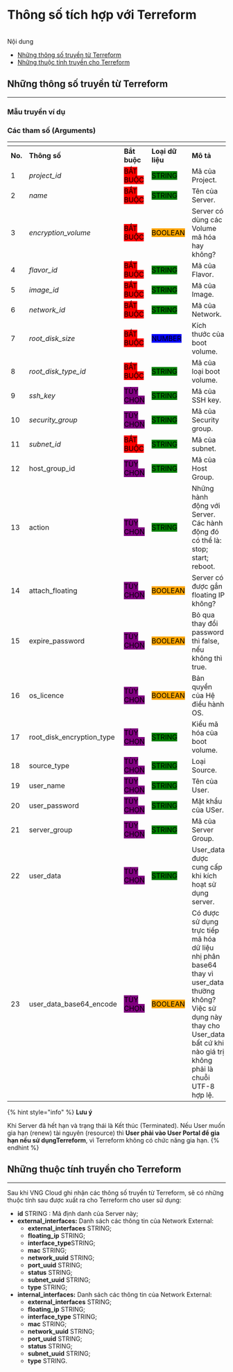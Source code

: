 # Thông số tích hợp với Terreform

\
Nội dung

* [Những thông số truyền từ Terreform](thong-so-tich-hop-voi-terreform.md#thongsotichhopvoiterreform-nhungthongsotruyentuterreform)
* [Những thuộc tính truyền cho Terreform](thong-so-tich-hop-voi-terreform.md#thongsotichhopvoiterreform-nhungthuoctinhtruyenchoterreform)

## Những thông số truyền từ Terreform <a href="#thongsotichhopvoiterreform-nhungthongsotruyentuterreform" id="thongsotichhopvoiterreform-nhungthongsotruyentuterreform"></a>

***

### Mẫu truyền ví dụ <a href="#thongsotichhopvoiterreform-mautruyenvidu" id="thongsotichhopvoiterreform-mautruyenvidu"></a>

### Các tham số (Arguments) <a href="#thongsotichhopvoiterreform-cacthamso-arguments" id="thongsotichhopvoiterreform-cacthamso-arguments"></a>

<table data-header-hidden data-full-width="true"><thead><tr><th width="74"></th><th width="112"></th><th width="116"></th><th width="114"></th><th width="223"></th><th></th></tr></thead><tbody><tr><td><strong>No.</strong></td><td><strong>Thông số</strong></td><td><strong>Bắt buộc</strong></td><td><strong>Loại dữ liệu</strong></td><td><strong>Mô tả</strong></td><td><strong>Dữ liệu mẫu</strong></td></tr><tr><td>1</td><td><em>project_id</em></td><td><mark style="background-color:red;">BẮT BUỘC</mark></td><td><mark style="background-color:green;">STRING</mark></td><td>Mã của Project.</td><td>pro-462803f3-6858-466f-bf05-df2b33faa360</td></tr><tr><td>2</td><td><em>name</em></td><td><mark style="background-color:red;">BẮT BUỘC</mark></td><td><mark style="background-color:green;">STRING</mark></td><td>Tên của Server.</td><td>example-server-name</td></tr><tr><td>3</td><td><em>encryption_volume</em></td><td><mark style="background-color:red;">BẮT BUỘC</mark></td><td><mark style="background-color:orange;">BOOLEAN</mark></td><td>Server có dùng các Volume mã hóa hay không?</td><td>False</td></tr><tr><td>4</td><td><em>flavor_id</em></td><td><mark style="background-color:red;">BẮT BUỘC</mark></td><td><mark style="background-color:green;">STRING</mark></td><td>Mã của Flavor.</td><td>flav-e2028a81-cc75-47e4-8af1-9eef2f857f84</td></tr><tr><td>5</td><td><em>image_id</em></td><td><mark style="background-color:red;">BẮT BUỘC</mark></td><td><mark style="background-color:green;">STRING</mark></td><td>Mã của Image.</td><td>img-b5bf635e-0456-4765-b493-31d5fcfc05aa</td></tr><tr><td>6</td><td><em>network_id</em></td><td><mark style="background-color:red;">BẮT BUỘC</mark></td><td><mark style="background-color:green;">STRING</mark></td><td>Mã của Network.</td><td>net-961d6867-b65a-40ac-879e-d84e4dc768e0</td></tr><tr><td>7</td><td><em>root_disk_size</em></td><td><mark style="background-color:red;">BẮT BUỘC</mark></td><td><mark style="background-color:blue;">NUMBER</mark></td><td>Kích thước của boot volume.</td><td>20</td></tr><tr><td>8</td><td><em>root_disk_type_id</em></td><td><mark style="background-color:red;">BẮT BUỘC</mark></td><td><mark style="background-color:green;">STRING</mark></td><td>Mã của loại boot volume.</td><td>vtype-61c3fc5b-f4e9-45b4-8957-8aa7b6029018</td></tr><tr><td>9</td><td><em>ssh_key</em></td><td><mark style="background-color:purple;">TÙY CHỌN</mark></td><td><mark style="background-color:green;">STRING</mark></td><td>Mã của SSH key.</td><td>ssh-7bd70c56-1f05-4989-a0f0-cc3496b62001</td></tr><tr><td>10</td><td><em>security_group</em></td><td><mark style="background-color:purple;">TÙY CHỌN</mark></td><td><mark style="background-color:green;">STRING</mark></td><td>Mã của Security group.</td><td>secg-3b12a078-b862-43b5-a56b-d7fc4429e535</td></tr><tr><td>11</td><td><em>subnet_id</em></td><td><mark style="background-color:red;">BẮT BUỘC</mark></td><td><mark style="background-color:green;">STRING</mark></td><td>Mã của subnet.</td><td>sub-c1ebba8f-baa8-434c-beb7-2916199bb812</td></tr><tr><td>12</td><td>host_group_id</td><td><mark style="background-color:purple;">TÙY CHỌN</mark></td><td><mark style="background-color:green;">STRING</mark></td><td>Mã của Host Group.</td><td>/</td></tr><tr><td>13</td><td>action</td><td><mark style="background-color:purple;">TÙY CHỌN</mark></td><td><mark style="background-color:green;">STRING</mark></td><td>Những hành động với Server. Các hành động đó có thể là: stop; start; reboot.</td><td>start</td></tr><tr><td>14</td><td>attach_floating</td><td><mark style="background-color:purple;">TÙY CHỌN</mark></td><td><mark style="background-color:orange;">BOOLEAN</mark></td><td>Server có được gắn floating IP không?</td><td>True</td></tr><tr><td>15</td><td>expire_password</td><td><mark style="background-color:purple;">TÙY CHỌN</mark></td><td><mark style="background-color:orange;">BOOLEAN</mark></td><td>Bỏ qua thay đổi password thì false, nếu không thì true.</td><td>False</td></tr><tr><td>16</td><td>os_licence</td><td><mark style="background-color:purple;">TÙY CHỌN</mark></td><td><mark style="background-color:orange;">BOOLEAN</mark></td><td>Bản quyền của Hệ điều hành OS.</td><td>True</td></tr><tr><td>17</td><td>root_disk_encryption_type</td><td><mark style="background-color:purple;">TÙY CHỌN</mark></td><td><mark style="background-color:green;">STRING</mark></td><td>Kiểu mã hóa của boot volume.</td><td>/</td></tr><tr><td>18</td><td>source_type</td><td><mark style="background-color:purple;">TÙY CHỌN</mark></td><td><mark style="background-color:green;">STRING</mark></td><td>Loại Source.</td><td>/</td></tr><tr><td>19</td><td>user_name</td><td><mark style="background-color:purple;">TÙY CHỌN</mark></td><td><mark style="background-color:green;">STRING</mark></td><td>Tên của User.</td><td>usernamestackops</td></tr><tr><td>20</td><td>user_password</td><td><mark style="background-color:purple;">TÙY CHỌN</mark></td><td><mark style="background-color:green;">STRING</mark></td><td>Mật khẩu của USer.</td><td>VngGCloud3030</td></tr><tr><td>21</td><td>server_group</td><td><mark style="background-color:purple;">TÙY CHỌN</mark></td><td><mark style="background-color:green;">STRING</mark></td><td>Mã của Server Group.</td><td>/</td></tr><tr><td>22</td><td>user_data</td><td><mark style="background-color:purple;">TÙY CHỌN</mark></td><td><mark style="background-color:green;">STRING</mark></td><td>User_data được cung cấp khi kích hoạt sử dụng server.</td><td>${data.template_cloudinit_config.user_data.rendered}</td></tr><tr><td>23</td><td>user_data_base64_encode</td><td><mark style="background-color:purple;">TÙY CHỌN</mark></td><td><mark style="background-color:orange;">BOOLEAN</mark></td><td>Có được sử dụng trực tiếp mã hóa dữ liệu nhị phân base64 thay vì user_data thường không? Việc sử dụng này thay cho User_data bất cứ khi nào giá trị không phải là chuỗi UTF-8 hợp lệ.</td><td>True</td></tr></tbody></table>

{% hint style="info" %}
**Lưu ý**

Khi Server đã hết hạn và trạng thái là Kết thúc (Terminated). Nếu User muốn gia hạn (renew) tài nguyên (resource) thì **User phải vào User Portal để gia hạn nếu sử dụngTerreform**, vì Terreform không có chức năng gia hạn.
{% endhint %}

## **Những thuộc tính truyền cho Terreform** <a href="#thongsotichhopvoiterreform-nhungthuoctinhtruyenchoterreform" id="thongsotichhopvoiterreform-nhungthuoctinhtruyenchoterreform"></a>

***

Sau khi VNG Cloud ghi nhận các thông số truyền từ Terreform, sẽ có những thuộc tính sau được xuất ra cho Terreform cho user sử dụng:

* **id** STRING : Mã định danh của Server này;
* **external\_interfaces:** Danh sách các thông tin của Network External:
  * **external\_interfaces** STRING;
  * **floating\_ip** STRING;
  * **interface\_type**STRING;
  * **mac** STRING;
  * **network\_uuid** STRING;
  * **port\_uuid** STRING;
  * **status** STRING;
  * **subnet\_uuid** STRING;
  * **type** STRING;
* **internal\_interfaces:** Danh sách các thông tin của Network External:
  * **external\_interfaces** STRING;
  * **floating\_ip** STRING;
  * **interface\_type** STRING;
  * **mac** STRING;
  * **network\_uuid** STRING;
  * **port\_uuid** STRING;
  * **status** STRING;
  * **subnet\_uuid** STRING;
  * **type** STRING.
